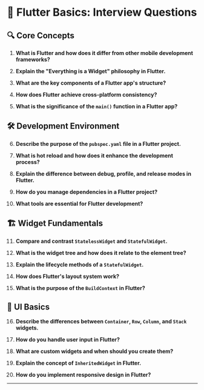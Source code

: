 # 🚀 Flutter Basics: Interview Questions

## 🔍 Core Concepts

1. **What is Flutter and how does it differ from other mobile development frameworks?**

2. **Explain the "Everything is a Widget" philosophy in Flutter.**

3. **What are the key components of a Flutter app's structure?**

4. **How does Flutter achieve cross-platform consistency?**

5. **What is the significance of the `main()` function in a Flutter app?**

## 🛠️ Development Environment

6. **Describe the purpose of the `pubspec.yaml` file in a Flutter project.**

7. **What is hot reload and how does it enhance the development process?**

8. **Explain the difference between debug, profile, and release modes in Flutter.**

9. **How do you manage dependencies in a Flutter project?**

10. **What tools are essential for Flutter development?**

## 🏗️ Widget Fundamentals

11. **Compare and contrast `StatelessWidget` and `StatefulWidget`.**

12. **What is the widget tree and how does it relate to the element tree?**

13. **Explain the lifecycle methods of a `StatefulWidget`.**

14. **How does Flutter's layout system work?**

15. **What is the purpose of the `BuildContext` in Flutter?**

## 🎨 UI Basics

16. **Describe the differences between `Container`, `Row`, `Column`, and `Stack` widgets.**

17. **How do you handle user input in Flutter?**

18. **What are custom widgets and when should you create them?**

19. **Explain the concept of `InheritedWidget` in Flutter.**

20. **How do you implement responsive design in Flutter?**

---
